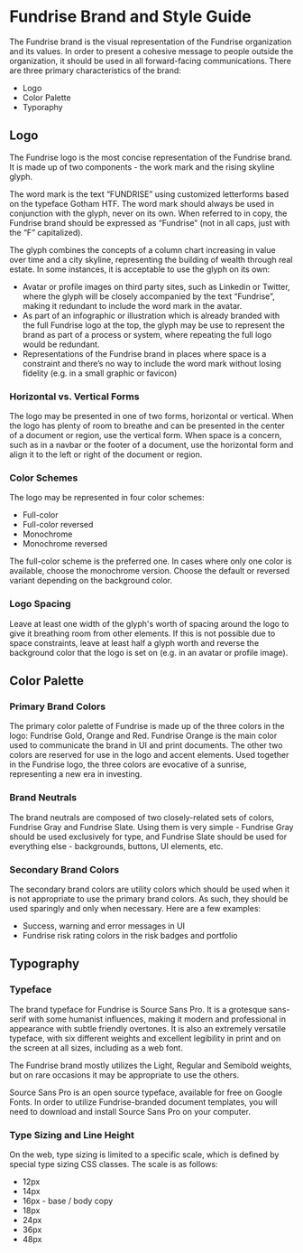 # Fundrise Brand and Style Guide

The Fundrise brand is the visual representation of the Fundrise organization and its values. In order to present a cohesive message to people outside the organization, it should be used in all forward-facing communications. There are three primary characteristics of the brand:

* Logo
* Color Palette
* Typoraphy

## Logo

The Fundrise logo is the most concise representation of the Fundrise brand. It is made up of two components - the work mark and the rising skyline glyph.

The word mark is the text “FUNDRISE” using customized letterforms based on the typeface Gotham HTF. The word mark should always be used in conjunction with the glyph, never on its own. When referred to in copy, the Fundrise brand should be expressed as “Fundrise” (not in all caps, just with the “F” capitalized).

The glyph combines the concepts of a column chart increasing in value over time and a city skyline, representing the building of wealth through real estate. In some instances, it is acceptable to use the glyph on its own:

* Avatar or profile images on third party sites, such as Linkedin or Twitter, where the glyph will be closely accompanied by the text “Fundrise”, making it redundant to include the word mark in the avatar.
* As part of an infographic or illustration which is already branded with the full Fundrise logo at the top, the glyph may be use to represent the brand as part of a process or system, where repeating the full logo would be redundant.
* Representations of the Fundrise brand in places where space is a constraint and there’s no way to include the word mark without losing fidelity (e.g. in a small graphic or favicon)

### Horizontal vs. Vertical Forms

The logo may be presented in one of two forms, horizontal or vertical. When the logo has plenty of room to breathe and can be presented in the center of a document or region, use the vertical form. When space is a concern, such as in a navbar or the footer of a document, use the horizontal form and align it to the left or right of the document or region.

### Color Schemes

The logo may be represented in four color schemes:

* Full-color
* Full-color reversed
* Monochrome
* Monochrome reversed

The full-color scheme is the preferred one. In cases where only one color is available, choose the monochrome version. Choose the default or reversed variant depending on the background color.

### Logo Spacing

Leave at least one width of the glyph's worth of spacing around the logo to give it breathing room from other elements. If this is not possible due to space constraints, leave at least half a glyph worth and reverse the background color that the logo is set on (e.g. in an avatar or profile image).

## Color Palette

### Primary Brand Colors

The primary color palette of Fundrise is made up of the three colors in the logo: Fundrise Gold, Orange and Red. Fundrise Orange is the main color used to communicate the brand in UI and print documents. The other two colors are reserved for use in the logo and accent elements. Used together in the Fundrise logo, the three colors are evocative of a sunrise, representing a new era in investing.

### Brand Neutrals

The brand neutrals are composed of two closely-related sets of colors, Fundrise Gray and Fundrise Slate. Using them is very simple - Fundrise Gray should be used exclusively for type, and Fundrise Slate should be used for everything else - backgrounds, buttons, UI elements, etc.

### Secondary Brand Colors

The secondary brand colors are utility colors which should be used when it is not appropriate to use the primary brand colors. As such, they should be used sparingly and only when necessary. Here are a few examples:

* Success, warning and error messages in UI
* Fundrise risk rating colors in the risk badges and portfolio

## Typography

### Typeface

The brand typeface for Fundrise is Source Sans Pro. It is a grotesque sans-serif with some humanist influences, making it modern and professional in appearance with subtle friendly overtones. It is also an extremely versatile typeface, with six different weights and excellent legibility in print and on the screen at all sizes, including as a web font.

The Fundrise brand mostly utilizes the Light, Regular and Semibold weights, but on rare occasions it may be appropriate to use the others.

Source Sans Pro is an open source typeface, available for free on Google Fonts. In order to utilize Fundrise-branded document templates, you will need to download and install Source Sans Pro on your computer.

### Type Sizing and Line Height

On the web, type sizing is limited to a specific scale, which is defined by special type sizing CSS classes. The scale is as follows:

* 12px
* 14px
* 16px - base / body copy
* 18px
* 24px
* 36px
* 48px